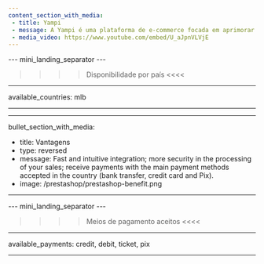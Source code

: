 ```yaml
---
content_section_with_media:
 - title: Yampi
 - message: A Yampi é uma plataforma de e-commerce focada em aprimorar os processos de compra e venda online. A integração com o Mercado Pago permitirá seu e-commerce receber pagamentos de forma ágil e segura, seja ele tradicional ou dropshipping.
 - media_video: https://www.youtube.com/embed/U_aJpnVLVjE
---
```


--- mini_landing_separator ---
 
>>>> Disponibilidade por país <<<<
---
available_countries: mlb

---

---
bullet_section_with_media:
 - title: Vantagens
 - type: reversed
 - message: Fast and intuitive integration; more security in the processing of your sales; receive payments with the main payment methods accepted in the country (bank transfer, credit card and Pix).
 - image: /prestashop/prestashop-benefit.png
---
 
--- mini_landing_separator ---
 
>>>> Meios de pagamento aceitos <<<<

---
available_payments: credit, debit, ticket, pix

---